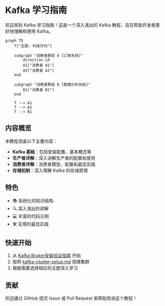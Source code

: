 # Kafka 学习指南

欢迎来到 Kafka 学习指南！这是一个深入浅出的 Kafka 教程，旨在帮助开发者更好地理解和使用 Kafka。

``` mermaid
graph TD
    T["主题: 科技月刊"]

    subgraph "消费者群组 A [订单系统]"
        direction LR
        A1["消费者 A1"]
        A2["消费者 A2"]
    end

    subgraph "消费者群组 B [数据分析系统]"
        B1["消费者 B1"]
    end

    T --> A1
    T --> A2
    T --> B1
```

## 内容概览

本教程涵盖以下主要内容：

- **Kafka 基础**：包括安装配置、基本概念等
- **生产者详解**：深入讲解生产者的配置和使用
- **消费者详解**：消费者模型、配置和最佳实践
- **存储机制**：深入理解 Kafka 的存储原理

## 特色

- 📚 系统化的知识结构
- 🔍 深入浅出的讲解
- 💻 丰富的代码示例
- 🛠 实用的最佳实践

## 快速开始

1. 从 [Kafka Broker安装验证指南](Kafka%20Broker安装验证指南.md) 开始
2. 按照 [kafka-cluster-setup.md](kafka-cluster-setup.md) 搭建集群
3. 根据需要选择相应的主题深入学习

## 贡献

欢迎通过 GitHub 提交 Issue 或 Pull Request 来帮助改进这个教程！
